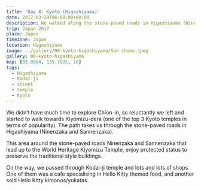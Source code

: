 ```yaml
---
title: 'Day 8: Kyoto (Higashiyama)'
date: 2017-03-29T06:00:00+00:00
description: We walked along the stone-paved roads in Higashiyama (Ninenzaka and Sannenzaka) that lead up to the Kiyomizu Temple.
trip: Japan 2017
place: Japan
timezone: Japan
location: Higashiyama
image: ../gallery/08-kyoto-higashiyama/San chome.jpeg
gallery: 08-kyoto-higashiyama
map: [35.0094, 135.7835, 16]
tags:
  - Higashiyama
  - Kodai-ji
  - street
  - temple
  - Kyoto
---
```


We didn’t have much time to explore Chion-in, so reluctantly we left and started to walk towards Kiyomizu-dera (one of the top 3 Kyoto temples in terms of popularity). The path takes us through the stone-paved roads in Higashiyama (Ninenzaka and Sannenzaka).

This area around the stone-paved roads Ninenzaka and Sannenzaka that lead up to the World Heritage Kiyomizu Temple, enjoy protected status to preserve the traditional style buildings.

On the way, we passed through Kodai-ji temple and lots and lots of shops. One of them was a cafe specialising in Hello Kitty themed food, and another sold Hello Kitty kimonos/yukatas.
